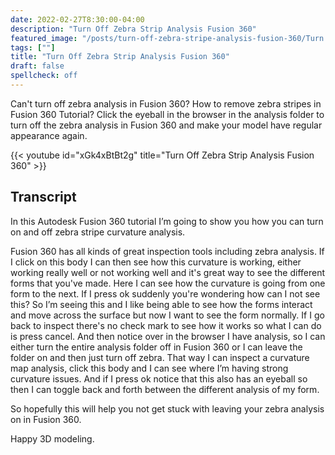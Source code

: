 ```yaml
---
date: 2022-02-27T8:30:00-04:00
description: "Turn Off Zebra Strip Analysis Fusion 360"
featured_image: "/posts/turn-off-zebra-stripe-analysis-fusion-360/Turn off Zebra Analysis Fusion 360 Title.jpg"
tags: [""]
title: "Turn Off Zebra Strip Analysis Fusion 360"
draft: false
spellcheck: off
---
```


Can't turn off zebra analysis in Fusion 360? How to remove zebra stripes in Fusion 360 Tutorial? Click the eyeball in the browser in the analysis folder to turn off the zebra analysis in Fusion 360 and make your model have regular appearance again.

{{< youtube id="xGk4xBtBt2g" title="Turn Off Zebra Strip Analysis Fusion 360" >}}

## Transcript

In this Autodesk Fusion 360 tutorial I’m going to show you how you can turn on and off zebra stripe curvature analysis.

Fusion 360 has all kinds of great inspection tools including zebra analysis. If I click on this body I can then see how this curvature is working, either working really well or not working well and it's great way to see the different forms that you've made. Here I can see how the curvature is going from one form to the next. If I press ok suddenly you're wondering how can I not see this? So I’m seeing this and I like being able to see how the forms interact and move across the surface but now I want to see the form normally. If I go back to inspect there's no check mark to see how it works so what I can do is press cancel. And then notice over in the browser I have analysis, so I can either turn the entire analysis folder off in Fusion 360 or I can leave the folder on and then just turn off zebra. That way I can inspect a curvature map analysis, click this body and I can see where I’m having strong curvature issues. And if I press ok notice that this also has an eyeball so then I can toggle back and forth between the different analysis of my form.

So hopefully this will help you not get stuck with leaving your zebra analysis on in Fusion 360.

Happy 3D modeling.
